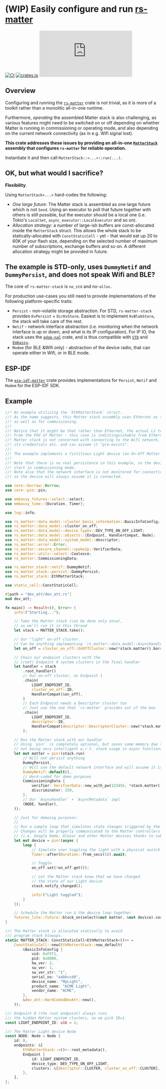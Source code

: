 # (WIP) Easily configure and run [rs-matter](https://github.com/project-chip/rs-matter)

[![CI](https://github.com/ivmarkov/rs-matter-stack/actions/workflows/ci.yml/badge.svg)](https://github.com/ivmarkov/rs-matter-stack/actions/workflows/ci.yml)
[![crates.io](https://img.shields.io/crates/v/rs-matter-stack.svg)](https://crates.io/crates/rs-matter-stack)
[![Matrix](https://img.shields.io/matrix/matter-rs:matrix.org?label=join%20matrix&color=BEC5C9&logo=matrix)](https://matrix.to/#/#matter-rs:matrix.org)

## Overview

Configuring and running the [`rs-matter`](https://github.com/project-chip/rs-matter) crate is not trivial, as it is more of a toolkit rather than a monolitic all-in-one runtime.

Furthermore, _operating_ the assembled Matter stack is also challenging, as various features might need to be switched on or off depending on whether Matter is running in commissioning or operating mode, and also depending on the current network connectivity (as in e.g. Wifi signal lost).

**This crate addresses these issues by providing an all-in-one [`MatterStack`](https://github.com/ivmarkov/rs-matter-stack/blob/master/src/lib.rs) assembly that configures `rs-matter` for reliable operation.**

Instantiate it and then call `MatterStack::<...>::run(...)`.

## OK, but what would I sacrifice?

**Flexibility**.

Using `MatterStack<...>` hard-codes the following:
* _One large future_: The Matter stack is assembled as one large future which is not `Send`. Using an executor to poll that future together with others is still possible, but the executor should be a local one (i.e. Tokio's `LocalSet`, `async_executor::LocalExecutor` and so on).
* _Allocation strategy_: a number of large-ish buffers are const-allocated inside the `MatterStack` struct. This allows the whole stack to be statically-allocated with `ConstStaticCell` - yet - that would eat up 20 to 60K of your flash size, depending on the selected number of maximum number of subscriptions, exchange buffers and so on. A different allocation strategy might be provided in future.

## The example is STD-only, uses `DummyNetif` and `DummyPersist`, and does not speak Wifi and BLE?

The core of `rs-matter-stack` is `no_std` and no-`alloc`.

For production use-cases you still need to provide implementations of the following platform-specific traits:
- `Persist` - non-volatile storage abstraction. For STD, `rs-matter-stack` provides `KvPersist` + `DirKvStore`. Easiest is to implement `KvBlobStore`, the stack will take care of the rest.
- `Netif` - network interface abstraction (i.e. monitoring when the network interface is up or down, and what is its IP configuration). For IP IO, the stack uses the [`edge-nal`](https://github.com/ivmarkov/edge-net/tree/master/edge-nal) crate, and is thus compatible with [`STD`](https://github.com/ivmarkov/edge-net/tree/master/edge-nal-std) and [`Embassy`](https://github.com/ivmarkov/edge-net/tree/master/edge-nal-embassy).
- `Modem` (for BLE &Wifi only) - abstraction of the device radio, that can operate either in Wifi, or in BLE mode.

## ESP-IDF

The [`esp-idf-matter`](https://github.com/ivmarkov/esp-idf-matter) crate provides implementations for `Persist`, `Netif` and `Modem` for the ESP-IDF SDK.

## Example

```rust
//! An example utilizing the `EthMatterStack` struct.
//! As the name suggests, this Matter stack assembly uses Ethernet as the main transport,
//! as well as for commissioning.
//!
//! Notice that it might be that rather than Ethernet, the actual L2 transport is Wifi.
//! From the POV of Matter - this case is indistinguishable from Ethernet as long as the
//! Matter stack is not concerned with connecting to the Wifi network, managing
//! its credentials etc. and can assume it "pre-exists".
//!
//! The example implements a fictitious Light device (an On-Off Matter cluster).
//!
//! Note that there is no real persistence in this example, so the device will always
//! start in commissioning mode.
//! Note also that the network interface is not monitored for connectivity changes,
//! so the device will always assume it is connected.

use core::borrow::Borrow;
use core::pin::pin;

use embassy_futures::select::select;
use embassy_time::{Duration, Timer};

use log::info;

use rs_matter::data_model::cluster_basic_information::BasicInfoConfig;
use rs_matter::data_model::cluster_on_off;
use rs_matter::data_model::device_types::DEV_TYPE_ON_OFF_LIGHT;
use rs_matter::data_model::objects::{Endpoint, HandlerCompat, Node};
use rs_matter::data_model::system_model::descriptor;
use rs_matter::error::Error;
use rs_matter::secure_channel::spake2p::VerifierData;
use rs_matter::utils::select::Coalesce;
use rs_matter::CommissioningData;

use rs_matter_stack::netif::DummyNetif;
use rs_matter_stack::persist::DummyPersist;
use rs_matter_stack::EthMatterStack;

use static_cell::ConstStaticCell;

#[path = "dev_att/dev_att.rs"]
mod dev_att;

fn main() -> Result<(), Error> {
    info!("Starting...");

    // Take the Matter stack (can be done only once),
    // as we'll run it in this thread
    let stack = MATTER_STACK.take();

    // Our "light" on-off cluster.
    // Can be anything implementing `rs_matter::data_model::AsyncHandler`
    let on_off = cluster_on_off::OnOffCluster::new(*stack.matter().borrow());

    // Chain our endpoint clusters with the
    // (root) Endpoint 0 system clusters in the final handler
    let handler = stack
        .root_handler()
        // Our on-off cluster, on Endpoint 1
        .chain(
            LIGHT_ENDPOINT_ID,
            cluster_on_off::ID,
            HandlerCompat(&on_off),
        )
        // Each Endpoint needs a Descriptor cluster too
        // Just use the one that `rs-matter` provides out of the box
        .chain(
            LIGHT_ENDPOINT_ID,
            descriptor::ID,
            HandlerCompat(descriptor::DescriptorCluster::new(*stack.matter().borrow())),
        );

    // Run the Matter stack with our handler
    // Using `pin!` is completely optional, but saves some memory due to `rustc`
    // not being very intelligent w.r.t. stack usage in async functions
    let mut matter = pin!(stack.run(
        // Will not persist anything
        DummyPersist,
        // Will use the default network interface and will assume it is always up
        DummyNetif::default(),
        // Hard-coded for demo purposes
        CommissioningData {
            verifier: VerifierData::new_with_pw(123456, *stack.matter().borrow()),
            discriminator: 250,
        },
        // Our `AsyncHandler` + `AsyncMetadata` impl
        (NODE, handler),
    ));

    // Just for demoing purposes:
    //
    // Run a sample loop that simulates state changes triggered by the HAL
    // Changes will be properly communicated to the Matter controllers
    // (i.e. Google Home, Alexa) and other Matter devices thanks to subscriptions
    let mut device = pin!(async {
        loop {
            // Simulate user toggling the light with a physical switch every 5 seconds
            Timer::after(Duration::from_secs(5)).await;

            // Toggle
            on_off.set(!on_off.get());

            // Let the Matter stack know that we have changed
            // the state of our Light device
            stack.notify_changed();

            info!("Light toggled");
        }
    });

    // Schedule the Matter run & the device loop together
    futures_lite::future::block_on(select(&mut matter, &mut device).coalesce())
}

/// The Matter stack is allocated statically to avoid
/// program stack blowups.
static MATTER_STACK: ConstStaticCell<EthMatterStack<()>> =
    ConstStaticCell::new(EthMatterStack::new_default(
        &BasicInfoConfig {
            vid: 0xFFF1,
            pid: 0x8000,
            hw_ver: 2,
            sw_ver: 1,
            sw_ver_str: "1",
            serial_no: "aabbccdd",
            device_name: "MyLight",
            product_name: "ACME Light",
            vendor_name: "ACME",
        },
        &dev_att::HardCodedDevAtt::new(),
    ));

/// Endpoint 0 (the root endpoint) always runs
/// the hidden Matter system clusters, so we pick ID=1
const LIGHT_ENDPOINT_ID: u16 = 1;

/// The Matter Light device Node
const NODE: Node = Node {
    id: 0,
    endpoints: &[
        EthMatterStack::<()>::root_metadata(),
        Endpoint {
            id: LIGHT_ENDPOINT_ID,
            device_type: DEV_TYPE_ON_OFF_LIGHT,
            clusters: &[descriptor::CLUSTER, cluster_on_off::CLUSTER],
        },
    ],
};
```
